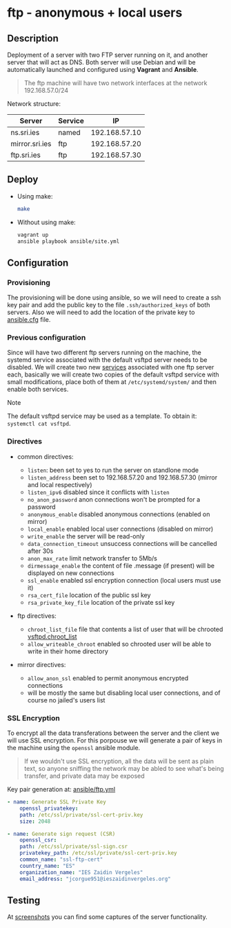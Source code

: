 # ftp - anonymous + local users

## Description
Deployment of a server with two FTP server running on it, and another server that will act as DNS. Both server will use Debian and will be automatically launched and configured using **Vagrant** and **Ansible**.

> The ftp machine will have two network interfaces at the network 192.168.57.0/24 

Network structure:

|     Server     |  Service  |      IP       |
|----------------|-----------| --------------|
| ns.sri.ies     |   named   | 192.168.57.10 |
| mirror.sri.ies |    ftp    | 192.168.57.20 |
| ftp.sri.ies    |    ftp    | 192.168.57.30 |

## Deploy

- Using make: 
    ```bash
    make
    ```
- Without using make: 
    ```bash
    vagrant up
    ansible playbook ansible/site.yml
    ```

## Configuration

### Provisioning
The provisioning will be done using ansible, so we will need to create a ssh key pair and add 
the public key to the file `.ssh/authorized_keys` of both servers. Also we will need to add 
the location of the private key to [ansible.cfg](ansible.cfg) file.

### Previous configuration
Since will have two different ftp servers running on the machine, the systemd service associated with the 
default vsftpd server needs to be disabled. We will create two new 
[services](files/ftp/systemd/vsftpd-ftp.service) associated with one ftp server each, 
basically we will create two copies of the default vsftpd service with small modifications, place both of 
them at `/etc/systemd/system/` and then enable both services.
> [!NOTE]
> The default vsftpd service may be used as a template. To obtain it: `systemctl cat vsftpd`. 

### Directives 
- common directives:
    - `listen`: been set to yes to run the server on standlone mode
    - `listen_address` been set to 192.168.57.20 and 192.168.57.30 (mirror and local respectively) 
    - `listen_ipv6` disabled since it conflicts with `listen`
    - `no_anon_password` anon connections won't be prompted for a password
    - `anonymous_enable` disabled anonymous connections (enabled on mirror)
    - `local_enable` enabled local user connections (disabled on mirror)
    - `write_enable` the server will be read-only
    - `data_connection_timeout` unsuccess connections will be cancelled after 30s
    - `anon_max_rate` limit network transfer to 5Mb/s
    - `dirmessage_enable` the content of file .message (if present) will be displayed on new connections
    - `ssl_enable` enabled ssl encryption connection (local users must use it)
    - `rsa_cert_file` location of the public ssl key
    - `rsa_private_key_file` location of the private ssl key

- ftp directives: 
    - `chroot_list_file` file that contents a list of user that will be chrooted [vsftpd.chroot_list](files/ftp/vsftpd.chroot_list)
    - `allow_writeable_chroot` enabled so chrooted user will be able to write in their home directory

- mirror directives: 
    - `allow_anon_ssl` enabled to permit anonymous encrypted connections
    - will be mostly the same but disabling local user connections, and of course no jailed's users list

### SSL Encryption
To encrypt all the data transferations between the server and the client we will use SSL encryption. 
For this porpouse we will generate a pair of keys in the machine using the `openssl` ansible module.

> If we wouldn't use SSL encryption, all the data will be sent as plain text, so anyone sniffing the network
> may be abled to see what's being transfer, and private data may be exposed

Key pair generation at: [ansible/ftp.yml](ansible/ftp.yml)
```yaml
- name: Generate SSL Private Key
    openssl_privatekey:
    path: /etc/ssl/private/ssl-cert-priv.key
    size: 2048

- name: Generate sign request (CSR)
    openssl_csr:
    path: /etc/ssl/private/ssl-sign.csr
    privatekey_path: /etc/ssl/private/ssl-cert-priv.key
    common_name: "ssl-ftp-cert"
    country_name: "ES"
    organization_name: "IES Zaidin Vergeles"
    email_address: "jcorgue951@ieszaidinvergeles.org"
```

## Testing

At [screenshots](screenshots) you can find some captures of the server functionality.